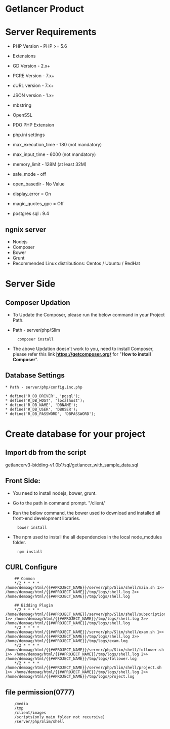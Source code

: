 # Getlancer Product
# Server Requirements
 - PHP Version - PHP >= 5.6
 - Extensions
 - GD Version - 2.x+
 - PCRE Version - 7.x+
 - cURL version - 7.x+
 - JSON version - 1.x+
 - mbstring
 - OpenSSL
 - PDO PHP Extension
 - php.ini settings
 - max_execution_time - 180 (not mandatory)
 - max_input_time - 6000 (not mandatory)
 - memory_limit - 128M (at least 32M)
 - safe_mode - off
 - open_basedir - No Value
 - display_error = On
 - magic_quotes_gpc = Off

 - postgres sql : 9.4

## ngnix server  
- Nodejs
- Composer
- Bower
- Grunt
- Recommended Linux distributions: Centos / Ubuntu / RedHat

# Server Side
## Composer Updation

* To Update the Composer, please run the below command in your Project Path.  
* Path - server/php/Slim

        composer install
    
* The above Updation doesn't work to you, need to install Composer, please refer this link **https://getcomposer.org/**  for "**How to install Composer**".

## Database Settings

	* Path - server/php/config.inc.php

    * define('R_DB_DRIVER', 'pgsql');
	* define('R_DB_HOST', 'localhost');
	* define('R_DB_NAME', 'DBNAME');
	* define('R_DB_USER', 'DBUSER');
	* define('R_DB_PASSWORD', 'DBPASSWORD');

# Create database for your project
## Import db from the script

 getlancerv3-bidding-v1.0b1/sql/getlancer_with_sample_data.sql

## Front Side: 

* You need to install nodejs, bower, grunt.

* Go to the path in command prompt. "/client/
* Run the below command, the bower used to download and installed all front-end development libraries.

        bower install

* The npm used to install the all dependencies in the local node_modules folder.

        npm install    

 
## CURL Configure
			
        ## Common
        */2 * * * * /home/demoag/html/{{##PROJECT_NAME}}/server/php/Slim/shell/main.sh 1>> /home/demoag/html/{{##PROJECT_NAME}}/tmp/logs/shell.log 2>> /home/demoag/html/{{##PROJECT_NAME}}/tmp/logs/shell.log

        ## Bidding Plugin
        */2 * * * * /home/demoag/html/{{##PROJECT_NAME}}/server/php/Slim/shell/subscription.sh 1>> /home/demoag/html/{{##PROJECT_NAME}}/tmp/logs/shell.log 2>> /home/demoag/html/{{##PROJECT_NAME}}/tmp/logs/shell.log
        */2 * * * * /home/demoag/html/{{##PROJECT_NAME}}/server/php/Slim/shell/exam.sh 1>> /home/demoag/html/{{##PROJECT_NAME}}/tmp/logs/shell.log 2>> /home/demoag/html/{{##PROJECT_NAME}}/tmp/logs/exam.log
        */2 * * * * /home/demoag/html/{{##PROJECT_NAME}}/server/php/Slim/shell/follower.sh 1>> /home/demoag/html/{{##PROJECT_NAME}}/tmp/logs/shell.log 2>> /home/demoag/html/{{##PROJECT_NAME}}/tmp/logs/follower.log
        */2 * * * * /home/demoag/html/{{##PROJECT_NAME}}/server/php/Slim/shell/project.sh 1>> /home/demoag/html/{{##PROJECT_NAME}}/tmp/logs/shell.log 2>> /home/demoag/html/{{##PROJECT_NAME}}/tmp/logs/project.log


## file permission(0777) 
 
		/media
		/tmp
		/client/images
		/scripts(only main folder not recursive)				
		/server/php/Slim/shell